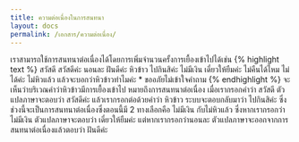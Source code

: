 ```yaml
---
title: ความต่อเนื่องในการสนทนา
layout: docs
permalink: /เอกสาร/ความต่อเนื่อง/
---
```


เราสามารถใช้การสนทนาต่อเนื่องได้โดยการเพิ่มจำนวนครั้งการเยื้องเข้าไปได้เช่น
{% highlight text %}
สวัสดี
  สวัสดีค่ะ
นอนละ
  ฝันดีค่ะ
หิวข้าว
  ไปกินสิค่ะ
    ไม่มีเงิน
      เดี๋ยวให้ยืมค่ะ
        ไม่คืนได้ไหม
          ไม่ได้ค่ะ
    ไม่หิวแล้ว
      แล้วจะบอกว่าหิวข้าวทำไมค่ะ
*
  ขออภัยไม่เข้าใจคำถาม
{% endhighlight %}
จะเห็นว่าบริเวณคำว่าหิวข้าวมีการเยื้องเข้าไป หมายถึงการสนทนาต่อเนื่อง เมื่อเรากรอกคำว่า  สวัสดี ตัวแปลภาษาจะตอบว่า สวัสดีค่ะ แล้วเรากรอกต่อด้วยคำว่า หิวข้าว ระบบจะตอบกลับมาว่า ไปกินสิค่ะ ซึ่งช่วงนี้จะเป็นการสนทนาต่อเนื่องซึ่งตอนนี้มี 2 ทางเลือกคือ ไม่มีเงิน กับไม่หิวแล้ว ซึ่งหากเรากรอกว่าไม่มีเงิน ตัวแปลภาษาจะตอบว่า เดี๋ยวให้ยืมค่ะ แต่หากเรากรอกว่านอนละ ตัวแปลภาษาจะออกจากการสนทนาต่อเนื่องแล้วตอบว่า ฝันดีค่ะ
